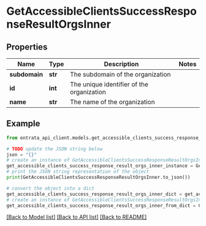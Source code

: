 # GetAccessibleClientsSuccessResponseResultOrgsInner


## Properties

Name | Type | Description | Notes
------------ | ------------- | ------------- | -------------
**subdomain** | **str** | The subdomain of the organization | 
**id** | **int** | The unique identifier of the organization | 
**name** | **str** | The name of the organization | 

## Example

```python
from entrata_api_client.models.get_accessible_clients_success_response_result_orgs_inner import GetAccessibleClientsSuccessResponseResultOrgsInner

# TODO update the JSON string below
json = "{}"
# create an instance of GetAccessibleClientsSuccessResponseResultOrgsInner from a JSON string
get_accessible_clients_success_response_result_orgs_inner_instance = GetAccessibleClientsSuccessResponseResultOrgsInner.from_json(json)
# print the JSON string representation of the object
print(GetAccessibleClientsSuccessResponseResultOrgsInner.to_json())

# convert the object into a dict
get_accessible_clients_success_response_result_orgs_inner_dict = get_accessible_clients_success_response_result_orgs_inner_instance.to_dict()
# create an instance of GetAccessibleClientsSuccessResponseResultOrgsInner from a dict
get_accessible_clients_success_response_result_orgs_inner_from_dict = GetAccessibleClientsSuccessResponseResultOrgsInner.from_dict(get_accessible_clients_success_response_result_orgs_inner_dict)
```
[[Back to Model list]](../README.md#documentation-for-models) [[Back to API list]](../README.md#documentation-for-api-endpoints) [[Back to README]](../README.md)


